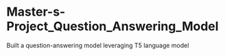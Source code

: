 # Master-s-Project_Question_Answering_Model
Built a question-answering model leveraging T5 language model 

